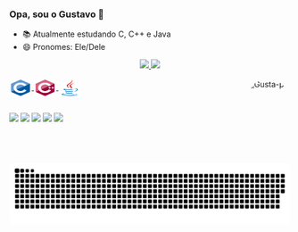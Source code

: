 ### Opa, sou o Gustavo 👋

- 📚 Atualmente estudando C, C++ e Java
- 😄 Pronomes: Ele/Dele

<div align="center">
  <a href="https://github.com/distnrb">
  <img height="170em" src="https://github-readme-stats.vercel.app/api?username=distnrb&show_icons=true&theme=dark&include_all_commits=true&count_private=true"/>
  <img height="170em" src="https://github-readme-stats.vercel.app/api/top-langs/?username=distnrb&layout=compact&langs_count=7&theme=dark"/>
</div>

<div style="display: inline_block"><br>
  <img align="center" alt="Gusta-C" height="30" width="40" src="https://github.com/devicons/devicon/blob/master/icons/c/c-original.svg">
  <img align="center" alt="Gusta-C++" height="30" width="40" src="https://github.com/devicons/devicon/blob/master/icons/cplusplus/cplusplus-original.svg">
  <img align="center" alt="Gusta-Java" height="30" width="40" src="https://github.com/devicons/devicon/blob/master/icons/java/java-original.svg">
  <img align="right" alt="Gusta-pic" height="150" style="border-radius:50px;" src="https://cdn.discordapp.com/attachments/854821747000868876/928493460581937212/smoking.gif?width=500&height=500">
</div>
  
 ##
  
<div> 
  <a href="https://instagram.com/gnstavo_" target="_blank"><img src="https://img.shields.io/badge/-Instagram-%23E4405F?style=for-the-badge&logo=instagram&logoColor=white" target="_blank"></a>
 	<a href="https://www.twitch.tv/zxq33" target="_blank"><img src="https://img.shields.io/badge/Twitch-9146FF?style=for-the-badge&logo=twitch&logoColor=white" target="_blank"></a>
 <a href="https://discordapp.com/users/446100875686182912/" target="_blank"><img src="https://img.shields.io/badge/Discord-7289DA?style=for-the-badge&logo=discord&logoColor=white" target="_blank"></a> 
  <a href = "mailto:contatogustavocsb@gmail.com"><img src="https://img.shields.io/badge/-Gmail-%23333?style=for-the-badge&logo=gmail&logoColor=white" target="_blank"></a>
  <a href="https://www.linkedin.com/in/gustavo-borges-6835a01b5/" target="_blank"><img src="https://img.shields.io/badge/-LinkedIn-%230077B5?style=for-the-badge&logo=linkedin&logoColor=white" target="_blank"></a> 
  
  ![Snake animation](https://github.com/distnrb/distnrb/blob/output/github-contribution-grid-snake.svg)
  
</div>
  
  

